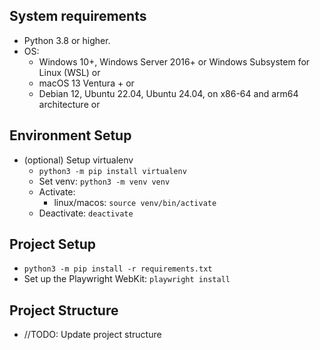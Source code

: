 
## System requirements
- Python 3.8 or higher.
- OS:
    - Windows 10+, Windows Server 2016+ or Windows Subsystem for Linux (WSL) or
    - macOS 13 Ventura + or
    - Debian 12, Ubuntu 22.04, Ubuntu 24.04, on x86-64 and arm64 architecture or

## Environment Setup
- (optional) Setup virtualenv
    - `python3 -m pip install virtualenv`
    - Set venv: `python3 -m venv venv`
    - Activate: 
        - linux/macos: `source venv/bin/activate`
    - Deactivate: `deactivate`

## Project Setup
- `python3 -m pip install -r requirements.txt`
- Set up the Playwright WebKit: `playwright install`

 ## Project Structure
 - //TODO: Update project structure

